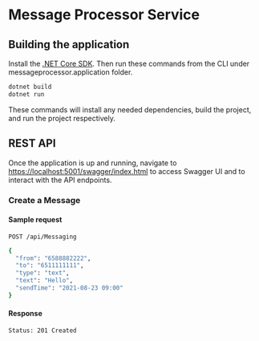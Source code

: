 # Message Processor Service

## Building the application

Install the [.NET Core SDK](https://www.microsoft.com/net/download). Then run these commands from the CLI under messageprocessor.application folder.

```bash
dotnet build
dotnet run
```
These commands will install any needed dependencies, build the project, and run the project respectively.

## REST API
Once the application is up and running, navigate to [https://localhost:5001/swagger/index.html](https://localhost:5001/swagger/index.html) to access Swagger UI and to interact with the API endpoints.

### Create a Message

#### Sample request
`POST /api/Messaging`
```bash
{
  "from": "6588882222",
  "to": "6511111111",
  "type": "text",
  "text": "Hello",
  "sendTime": "2021-08-23 09:00"
}
```

#### Response
```bash
Status: 201 Created
```
